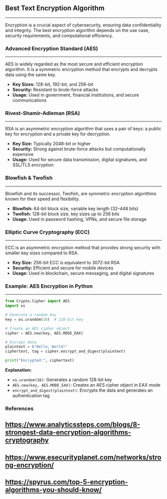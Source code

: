 ## Best Text Encryption Algorithm  
---  
Encryption is a crucial aspect of cybersecurity, ensuring data confidentiality and integrity. The best encryption algorithm depends on the use case, security requirements, and computational efficiency.  

### **Advanced Encryption Standard (AES)**  
---  
AES is widely regarded as the most secure and efficient encryption algorithm. It is a symmetric encryption method that encrypts and decrypts data using the same key.  
- **Key Sizes:** 128-bit, 192-bit, and 256-bit  
- **Security:** Resistant to brute-force attacks  
- **Usage:** Used in government, financial institutions, and secure communications  

### **Rivest-Shamir-Adleman (RSA)**  
---  
RSA is an asymmetric encryption algorithm that uses a pair of keys: a public key for encryption and a private key for decryption.  
- **Key Size:** Typically 2048-bit or higher  
- **Security:** Strong against brute-force attacks but computationally expensive  
- **Usage:** Used for secure data transmission, digital signatures, and SSL/TLS encryption  

### **Blowfish & Twofish**  
---  
Blowfish and its successor, Twofish, are symmetric encryption algorithms known for their speed and flexibility.  
- **Blowfish:** 64-bit block size, variable key length (32–448 bits)  
- **Twofish:** 128-bit block size, key sizes up to 256 bits  
- **Usage:** Used in password hashing, VPNs, and secure file storage  

### **Elliptic Curve Cryptography (ECC)**  
---  
ECC is an asymmetric encryption method that provides strong security with smaller key sizes compared to RSA.  
- **Key Size:** 256-bit ECC is equivalent to 3072-bit RSA  
- **Security:** Efficient and secure for mobile devices  
- **Usage:** Used in blockchain, secure messaging, and digital signatures  

### **Example: AES Encryption in Python**  
---  
```python
from Crypto.Cipher import AES
import os

# Generate a random key
key = os.urandom(16)  # 128-bit key

# Create an AES cipher object
cipher = AES.new(key, AES.MODE_EAX)

# Encrypt data
plaintext = b"Hello, World!"
ciphertext, tag = cipher.encrypt_and_digest(plaintext)

print("Encrypted:", ciphertext)
```
**Explanation:**  
- `os.urandom(16)`: Generates a random 128-bit key  
- `AES.new(key, AES.MODE_EAX)`: Creates an AES cipher object in EAX mode  
- `encrypt_and_digest(plaintext)`: Encrypts the data and generates an authentication tag  

### **References**  
## https://www.analyticssteps.com/blogs/8-strongest-data-encryption-algorithms-cryptography ##  
## https://www.esecurityplanet.com/networks/strong-encryption/ ##  
## https://spyrus.com/top-5-encryption-algorithms-you-should-know/ ##  